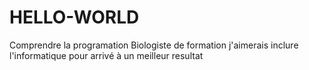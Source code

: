 # HELLO-WORLD
Comprendre la programation
Biologiste de formation j'aimerais inclure l'informatique pour arrivé à un meilleur resultat 
